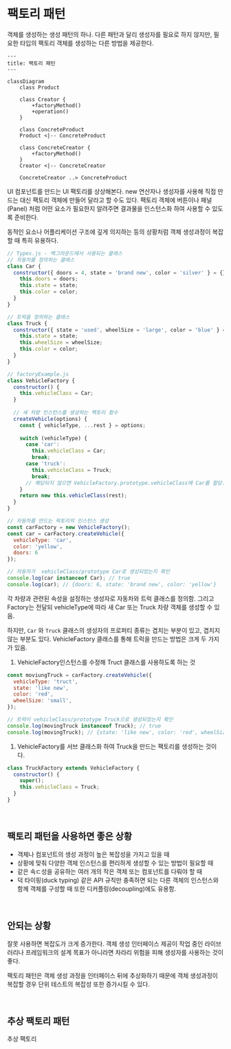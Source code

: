 # 팩토리 패턴

객체를 생성하는 생성 패턴의 하나. 다른 패턴과 달리 생성자를 필요로 하지 않지만, 필요한 타입의 팩토리 객체를 생성하는 다른 방법을 제공한다.

```mermaid
---
title: 팩토리 패턴
---

classDiagram
    class Product

    class Creator {
        +factoryMethod()
        +operation()
    }

    class ConcreteProduct
    Product <|-- ConcreteProduct

    class ConcreteCreator {
        +factoryMethod()
    }
    Creator <|-- ConcreteCreator

    ConcreteCreator ..> ConcreteProduct
```

UI 컴포넌트를 만드는 UI 팩토리를 상상해본다. new 연산자나 생성자를 사용해 직접 만드는 대신 팩토리 객체에 만들어 달라고 할 수도 있다. 팩토리 객체에 버튼이나 패널 (Panel) 처럼 어떤 요소가 필요한지 알려주면 결과물을 인스턴스화 하여 사용할 수 있도록 준비한다.

동적인 요소나 어플리케이션 구조에 깊게 의지하는 등의 상황처럼 객체 생성과정이 복잡할 때 특히 유용하다.

```js
// Types.js - 백그라운드에서 사용되는 클래스
// 자동차를 정의하는 클래스
class Car {
  constructor({ doors = 4, state = 'brand new', color = 'silver' } = {}) {
    this.doors = doors;
    this.state = state;
    this.color = color;
  }
}

// 트럭을 정의하는 클래스
class Truck {
  constructor({ state = 'used', wheelSize = 'large', color = 'blue' } = {}) {
    this.state = state;
    this.wheelSize = wheelSize;
    this.color = color;
  }
}

// factoryExample.js
class VehicleFactory {
  constructor() {
    this.vehicleClass = Car;
  }
  
  // 새 차량 인스턴스를 생성하는 팩토리 함수
  createVehicle(options) {
    const { vehicleType, ...rest } = options;
    
    switch (vehicleType) {
      case 'car':
        this.vehicleClass = Car;
        break;
      case 'truck':
        this.vehicleClass = Truck;
        break;
      // 해당되지 않으면 VehicleFactory.prototype.vehicleClass에 Car를 할당.
    }
    return new this.vehicleClass(rest);
  }
}
```

```js
// 자동차를 만드는 픽토리의 인스턴스 생성
const carFactory = new VehicleFactory();
const car = carFactory.createVehicle({
  vehicleType: 'car',
  color: 'yellow',
  doors: 6
});

// 자동차가  vehicleClass/prototype Car로 생성되었는지 확인
console.log(car instanceof Car); // true
console.log(car); // {doors: 6, state: 'brand new', color: 'yellow'}
```

각 차량과 관련된 속성을 설정하는 생성자로 자동차와 트럭 클래스를 정의함. 그리고 Factory는 전달되 vehicleType에 따라 새 Car 또는 Truck 차량 객체를 생성할 수 있음.

하지만, `Car` 와 `Truck` 클래스의 생성자의 프로퍼티 종류는 겹치는 부분이 있고, 겹치지 않는 부분도 있다. VehicleFactory 클래스를 통해 트럭을 만드는 방법은 크게 두 가지가 있음.

1. VehicleFactory인스턴스를 수정해 Truct 클래스를 사용하도록 하는 것

```js
const moviungTruck = carFactory.createVehicle({
  vehicleType: 'truct',
  state: 'like new',
  color: 'red',
  wheelSize: 'small',
});

// 트럭이 vehicleClass/prototype Truck으로 생성되었는지 확인
console.log(movingTruck instanceof Truck); // true
console.log(movingTruck); // {state: 'like new', color: 'red', wheelSize: 'small'}
```

1. VehicleFactory를 서브 클래스화 하여 Truck을 만드는 팩토리를 생성하는 것이다.

```js
class TruckFactory extends VehicleFactory {
  constructor() {
    super();
    this.vehicleClass = Truck;
  }
}
```

<br/>

## 팩토리 패턴을 사용하면 좋은 상황

- 객체나 컴포넌트의 생성 과정이 높은 복잡성을 가지고 있을 때
- 상황에 맞춰 다양한 객체 인스턴스를 편리하게 생성할 수 있는 방법이 필요할 때
- 같은 속ㄷ성을 공유하는 여러 개의 작은 객체 또는 컴포넌트를 다뤄야 할 때
- 덕 타이핑(duck typing) 같은 API 규칙만 충족하면 되는 다른 객체의 인스턴스와 함께 객체를 구성할 때 또한 디커플링(decoupling)에도 유용함.

<br/>

## 안되는 상황

잘못 사용하면 복잡도가 크게 증가한다. 객체 생성 인터페이스 제공이 작업 중인 라이브러리나 프레임워크의 설계 목표가 아니라면 차라리 위험을 피해 생성자를 사용하는 것이 좋다.

팩토리 패턴은 객체 생성 과정을 인터페이스 뒤에 추상화하기 때문에 객체 생성과정이 복잡할 경우 단위 테스트의 복잡성 또한 증가시킬 수 있다.

<br/>

## 추상 팩토리 패턴

추상 팩토리
